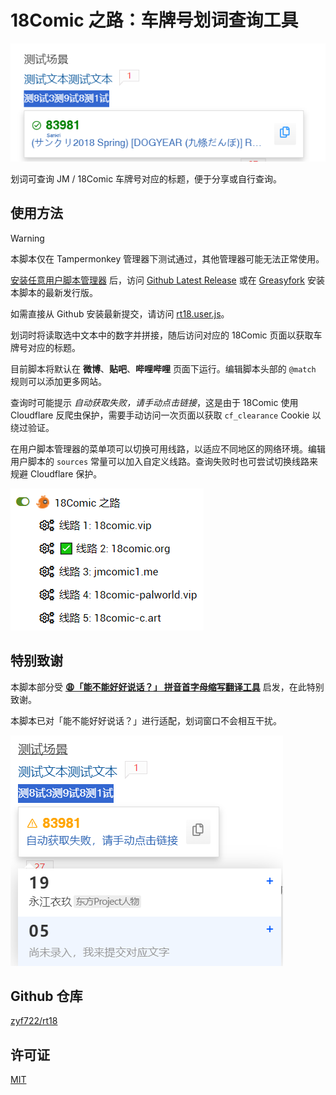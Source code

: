 # 18Comic 之路：车牌号划词查询工具

![](https://github.com/zyf722/rt18/raw/main/assets/preview.png)

划词可查询 JM / 18Comic 车牌号对应的标题，便于分享或自行查询。

## 使用方法
> [!WARNING]
> 本脚本仅在 Tampermonkey 管理器下测试通过，其他管理器可能无法正常使用。

[安装任意用户脚本管理器](https://greasyfork.org/zh-CN/#home-step-1) 后，访问 [Github Latest Release](https://github.com/zyf722/rt18/releases/latest/download/rt18.user.js) 或在 [Greasyfork](https://greasyfork.org/zh-CN/scripts/487982-18comic-%E4%B9%8B%E8%B7%AF) 安装本脚本的最新发行版。

如需直接从 Github 安装最新提交，请访问 [rt18.user.js](https://github.com/zyf722/rt18/raw/main/rt18.user.js)。

划词时将读取选中文本中的数字并拼接，随后访问对应的 18Comic 页面以获取车牌号对应的标题。

目前脚本将默认在 **微博**、**贴吧**、**哔哩哔哩** 页面下运行。编辑脚本头部的 `@match` 规则可以添加更多网站。

查询时可能提示 *自动获取失败，请手动点击链接*，这是由于 18Comic 使用 Cloudflare 反爬虫保护，需要手动访问一次页面以获取 `cf_clearance` Cookie 以绕过验证。

在用户脚本管理器的菜单项可以切换可用线路，以适应不同地区的网络环境。编辑用户脚本的 `sources` 常量可以加入自定义线路。查询失败时也可尝试切换线路来规避 Cloudflare 保护。

![](https://github.com/zyf722/rt18/raw/main/assets/mirror.png)

## 特别致谢
本脚本部分受 **[😩「能不能好好说话？」 拼音首字母缩写翻译工具](https://github.com/itorr/nbnhhsh)** 启发，在此特别致谢。

本脚本已对「能不能好好说话？」进行适配，划词窗口不会相互干扰。

![](https://github.com/zyf722/rt18/raw/main/assets/preview-nbnhhsh-support.png)

## Github 仓库
[zyf722/rt18](https://github.com/zyf722/rt18)

## 许可证
[MIT](LICENSE)